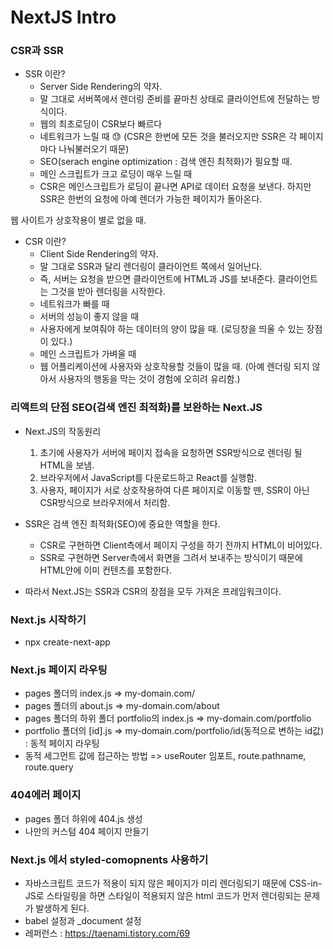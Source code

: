 # NextJS Intro

### CSR과 SSR

- SSR 이란?
  - Server Side Rendering의 약자.
  - 말 그대로 서버쪽에서 렌더링 준비를 끝마친 상태로 클라이언트에 전달하는 방식이다.
  - 웹의 최초로딩이 CSR보다 빠르다
  - 네트워크가 느릴 때 😓 (CSR은 한번에 모든 것을 불러오지만 SSR은 각 페이지마다 나눠불러오기 때문)
  - SEO(serach engine optimization : 검색 엔진 최적화)가 필요할 때.
  - 메인 스크립트가 크고 로딩이 매우 느릴 때
  - CSR은 메인스크립트가 로딩이 끝나면 API로 데이터 요청을 보낸다. 하지만 SSR은 한번의 요청에 아예 렌더가 가능한 페이지가 돌아온다.

웹 사이트가 상호작용이 별로 없을 때.

- CSR 이란?
  - Client Side Rendering의 약자.
  - 말 그대로 SSR과 달리 렌더링이 클라이언트 쪽에서 일어난다.
  - 즉, 서버는 요청을 받으면 클라이언트에 HTML과 JS를 보내준다. 클라이언트는 그것을 받아 렌더링을 시작한다.
  - 네트워크가 빠를 때
  - 서버의 성능이 좋지 않을 때
  - 사용자에게 보여줘야 하는 데이터의 양이 많을 때. (로딩창을 띄울 수 있는 장점이 있다.)
  - 메인 스크립트가 가벼울 때
  - 웹 어플리케이션에 사용자와 상호작용할 것들이 많을 때. (아예 렌더링 되지 않아서 사용자의 행동을 막는 것이 경험에 오히려 유리함.)

### 리액트의 단점 SEO(검색 엔진 최적화)를 보완하는 Next.JS

- Next.JS의 작동원리

  1. 초기에 사용자가 서버에 페이지 접속을 요청하면 SSR방식으로 렌더링 될 HTML을 보냄.
  2. 브라우저에서 JavaScript를 다운로드하고 React를 실행함.
  3. 사용자, 페이지가 서로 상호작용하여 다른 페이지로 이동할 뗀, SSR이 아닌 CSR방식으로 브라우저에서 처리함.

- SSR은 검색 엔진 최적화(SEO)에 중요한 역할을 한다.
  - CSR로 구현하면 Client측에서 페이지 구성을 하기 전까지 HTML이 비어있다.
  - SSR로 구현하면 Server측에서 화면을 그려서 보내주는 방식이기 때문에 HTML안에 이미 컨텐츠를 포함한다.
- 따라서 Next.JS는 SSR과 CSR의 장점을 모두 가져온 프레임워크이다.

### Next.js 시작하기

- npx create-next-app

### Next.js 페이지 라우팅

- pages 폴더의 index.js => my-domain.com/
- pages 폴더의 about.js => my-domain.com/about
- pages 폴더의 하위 폴더 portfolio의 index.js => my-domain.com/portfolio
- portfolio 폴더의 [id].js => my-domain.com/portfolio/id(동적으로 변하는 id값) : 동적 페이지 라우팅
- 동적 세그먼트 값에 접근하는 방법 => useRouter 임포트, route.pathname, route.query

### 404에러 페이지

- pages 폴더 하위에 404.js 생성
- 나만의 커스텀 404 페이지 만들기

### Next.js 에서 styled-comopnents 사용하기

- 자바스크립트 코드가 적용이 되지 않은 페이지가 미리 렌더링되기 때문에 CSS-in-JS로 스타일링을 하면 스타일이 적용되지 않은 html 코드가 먼저 렌더링되는 문제가 발생하게 된다.
- babel 설정과 \_document 설정
- 레퍼런스 : https://taenami.tistory.com/69
